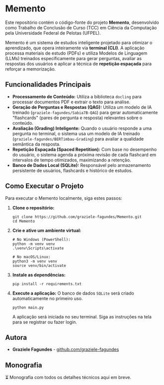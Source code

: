 # Memento

Este repositório contém o código-fonte do projeto **Memento**, desenvolvido como Trabalho de Conclusão de Curso (TCC) em Ciência da Computação pela Universidade Federal de Pelotas (UFPEL).

Memento é um sistema de estudos inteligente projetado para otimizar o aprendizado, que opera inteiramente via **terminal (CLI)**. A aplicação processa materiais de estudo (PDFs) e utiliza Modelos de Linguagem (LLMs) treinados especificamente para gerar perguntas, avaliar as respostas dos usuários e aplicar a técnica de **repetição espaçada** para reforçar a memorização.

## Funcionalidades Principais

* **Processamento de Conteúdo:** Utiliza a biblioteca `docling` para processar documentos PDF e extrair o texto para análise.
* **Geração de Perguntas e Respostas (QAG):** Utiliza um modelo de IA treinado (`graziele-fagundes/Sabia7B-QAG`) para gerar automaticamente "flashcards" (pares de pergunta e resposta) relevantes sobre o conteúdo.
* **Avaliação (Grading) Inteligente:** Quando o usuário responde a uma pergunta no terminal, o sistema usa um modelo de IA treinado (`graziele-fagundes/BERTimbau-Grading`) para avaliar a qualidade semântica da resposta.
* **Repetição Espaçada (Spaced Repetition):** Com base no desempenho do usuário, o sistema agenda a próxima revisão de cada flashcard em intervalos de tempo otimizados, maximizando a retenção.
* **Banco de Dados Local (SQLite):** Responsável pelo armazenamento persistente de usuários, flashcards e histórico de estudos.

## Como Executar o Projeto

Para executar o Memento localmente, siga estes passos:

1.  **Clone o repositório:**
    ```
    git clone https://github.com/graziele-fagundes/Memento.git
    cd Memento
    ```

2.  **Crie e ative um ambiente virtual:**
    ```
    # No Windows (PowerShell):
    python -m venv venv
    .\venv\Scripts\activate
    
    # No macOS/Linux:
    python3 -m venv venv
    source venv/bin/activate
    ```

3.  **Instale as dependências:**
    ```
    pip install -r requirements.txt
    ```

4.  **Execute a aplicação:**
    O banco de dados `SQLite` será criado automaticamente no primeiro uso.
    ```
    python main.py
    ```
    A aplicação será iniciada no seu terminal. Siga as instruções na tela para se registrar ou fazer login.

## Autora
* **Graziele Fagundes** - [github.com/graziele-fagundes](https://github.com/graziele-fagundes)
  
## Monografia
⏳ Monografia com todos os detalhes técnicos aqui em breve.
